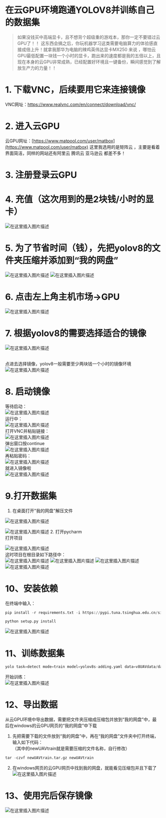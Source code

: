 

# 在云GPU环境跑通YOLOV8并训练自己的数据集

> 如果没钱买中高端显卡，且不想背个超级重的游戏本，那你一定不要错过云GPU了！！
> 这东西会搞之后，你玩机器学习这类需要电脑算力的体验感直接成倍上升！就拿我那华为电脑的辣鸡英伟达显卡MX250 来说 ，哪怕云GPU最低配置一块钱一个小时的显卡，跑出来的速度都是我的五倍以上，且现在本身的云GPU非常成熟，已经配置好环境且一键备份，瞬间感觉到了解放生产力的力量！！
# 1. 下载VNC，后续要用它来连接镜像
VNC网址：https://www.realvnc.com/en/connect/download/vnc/
# 2. 进入云GPU
云GPU网址：[https://www.matpool.com/user/matbox](https://www.matpool.com/user/matbox)
这里我选用的是矩阵云 ，主要是看着界面简洁，同样的网站还有阿里云 腾讯云 亚马逊云 都差不多！
# 3. 注册登录云GPU
# 4. 充值（这次用到的是2块钱/小时的显卡）
![在这里插入图片描述](https://img-blog.csdnimg.cn/4525098608ee4b9ab9c323c65968972e.png)


# 5. 为了节省时间（钱），先把yolov8的文件夹压缩并添加到“我的网盘”
![在这里插入图片描述](https://img-blog.csdnimg.cn/267b6093ca4a4c78845ea62fe90cbcea.png)
![在这里插入图片描述](https://img-blog.csdnimg.cn/3c4ef23e5f47434a90e474dddd867bcd.png)
# 6.  点击左上角主机市场->GPU
![在这里插入图片描述](https://img-blog.csdnimg.cn/150c058e0ed343c9a8260326a47124d4.png)


# 7. 根据yolov8的需要选择适合的镜像
![在这里插入图片描述](https://img-blog.csdnimg.cn/855e62b2cfec43ca88fbff912b38b992.png)

<br>点进去选择镜像，yolov8一般需要至少两块钱一个小时的镜像环境
![在这里插入图片描述](https://img-blog.csdnimg.cn/e5e5f09dd1cb467ba30a67f83c5b7103.png)
# 8. 启动镜像

等待启动：<br>
![在这里插入图片描述](https://img-blog.csdnimg.cn/5268a251732c444d9935b1628d371ca2.png)
<br>
运行中：<br>
![在这里插入图片描述](https://img-blog.csdnimg.cn/813a8877e12a47d3a2d16c8cfe2a353e.png)
<br>
打开VNC并粘贴链接：<br>
![在这里插入图片描述](https://img-blog.csdnimg.cn/9f3c516c4316403496a94f5c6afbbc48.png)
<br>弹出窗口按continue<br>
![在这里插入图片描述](https://img-blog.csdnimg.cn/c705270e22754a5cb4713b8b5e4ae7f6.png)
<br>
再粘贴密码：<br>
![在这里插入图片描述](https://img-blog.csdnimg.cn/7dc157b9bf21463c896a5e4ed6d577c5.png)
<br>
就进入镜像啦<br>
![在这里插入图片描述](https://img-blog.csdnimg.cn/f93079f9f7694c2498f115a5736733a4.png)
# 9.打开数据集
1. 在桌面打开"我的网盘"解压文件<br>

![在这里插入图片描述](https://img-blog.csdnimg.cn/43b02dbeb96f4e1ba86cfa6cf6490252.png)

![在这里插入图片描述](https://img-blog.csdnimg.cn/7eb762646faf43c7a1daa3eddb4f7d76.png)
2. 打开pycharm
<br>打开项目<br>

![在这里插入图片描述](https://img-blog.csdnimg.cn/3efef10fcf8747aaa7c3eb59d3bc2cf5.png)
<br>这时项目在根目录如下路径中：<br>
![在这里插入图片描述](https://img-blog.csdnimg.cn/24dd658ac3f746d59cd7b4ee6d3af46f.png)
![在这里插入图片描述](https://img-blog.csdnimg.cn/1e5f549998fd44b8865a59bac9e2d016.png)
![在这里插入图片描述](https://img-blog.csdnimg.cn/d9bc7684ee9843a7b0a31ff605e45359.png)
![在这里插入图片描述](https://img-blog.csdnimg.cn/60f8156a47e441d597a760649b1454bd.png)
# 10、安装依赖
在终端中输入：

```python
pip install -r requirements.txt -i https://pypi.tuna.tsinghua.edu.cn/simple
```

```python
python setup.py install
```

![在这里插入图片描述](https://img-blog.csdnimg.cn/36444ecf61dd4400b35ecd42d653b95b.png)
# 11、训练数据集

```python
yolo task=detect mode=train model=yolov8s-adding.yaml data=v8UAVdata/data.yaml epochs=100 imgsz=640 workers=4
```
开始训练：<br>
![在这里插入图片描述](https://img-blog.csdnimg.cn/b3e2565620ed4ecc9944448a75440e61.png)
# 12、导出数据
从云GPU环境中导出数据，需要把文件夹压缩成压缩包并放到“我的网盘”中，最后在windows的云GPU网页的“我的网盘”中下载
1. 先把需要下载的文件放到“我的网盘”中，再在“我的网盘”文件夹中打开终端，输入如下代码：<br>
（其中的newUAVtrain就是需要压缩的文件名称，自行修改）
```python
tar -czvf newUAVtrain.tar.gz newUAVtrain
```
2. 在windows网页的云GPU网页中找到我的网盘，就能看见压缩包并且下载了<br>
![在这里插入图片描述](https://img-blog.csdnimg.cn/d53c012b09d24f1386e7496007a7c326.png)



# 13、使用完后保存镜像
![在这里插入图片描述](https://img-blog.csdnimg.cn/88c277d554f34c13bf1ba12e518dbae2.png)


